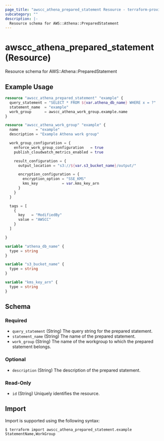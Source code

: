 ```yaml
---
page_title: "awscc_athena_prepared_statement Resource - terraform-provider-awscc"
subcategory: ""
description: |-
  Resource schema for AWS::Athena::PreparedStatement
---
```


# awscc_athena_prepared_statement (Resource)

Resource schema for AWS::Athena::PreparedStatement

## Example Usage

```terraform
resource "awscc_athena_prepared_statement" "example" {
  query_statement = "SELECT * FROM ${var.athena_db_name} WHERE x = ?"
  statement_name  = "example"
  work_group      = awscc_athena_work_group.example.name
}

resource "awscc_athena_work_group" "example" {
  name        = "example"
  description = "Example Athena work group"

  work_group_configuration = {
    enforce_work_group_configuration   = true
    publish_cloudwatch_metrics_enabled = true

    result_configuration = {
      output_location = "s3://${var.s3_bucket_name}/output/"

      encryption_configuration = {
        encryption_option = "SSE_KMS"
        kms_key           = var.kms_key_arn
      }
    }
  }

  tags = [
    {
      key   = "ModifiedBy"
      value = "AWSCC"
    }
  ]

}

variable "athena_db_name" {
  type = string
}

variable "s3_bucket_name" {
  type = string
}

variable "kms_key_arn" {
  type = string
}
```

<!-- schema generated by tfplugindocs -->
## Schema

### Required

- `query_statement` (String) The query string for the prepared statement.
- `statement_name` (String) The name of the prepared statement.
- `work_group` (String) The name of the workgroup to which the prepared statement belongs.

### Optional

- `description` (String) The description of the prepared statement.

### Read-Only

- `id` (String) Uniquely identifies the resource.

## Import

Import is supported using the following syntax:

```shell
$ terraform import awscc_athena_prepared_statement.example StatementName,WorkGroup
```